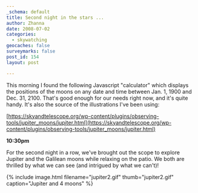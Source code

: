 ```yaml
---
_schema: default
title: Second night in the stars ...
author: Zhanna
date: 2008-07-02
categories:
  - skywatching  
geocaches: false
surveymarks: false
post_id: 154
layout: post

---
```


This morning I found the following Javascript "calculator" which displays the positions of the moons on any date and time between Jan. 1, 1900 and Dec. 31, 2100.  That's good enough for our needs right now, and it's quite handy.  It's also the source of the illustrations I've been using:

[https://skyandtelescope.org/wp-content/plugins/observing-tools/jupiter_moons/jupiter.html](https://skyandtelescope.org/wp-content/plugins/observing-tools/jupiter_moons/jupiter.html)

**10:30pm**

For the second night in a row, we've brought out the scope to explore Jupiter and the Galilean moons while relaxing on the patio.  We both are thrilled by what we can see (and intrigued by what we can't)!

{% include image.html filename="jupiter2.gif" thumb="jupiter2.gif" caption="Jupiter and 4 moons" %}
